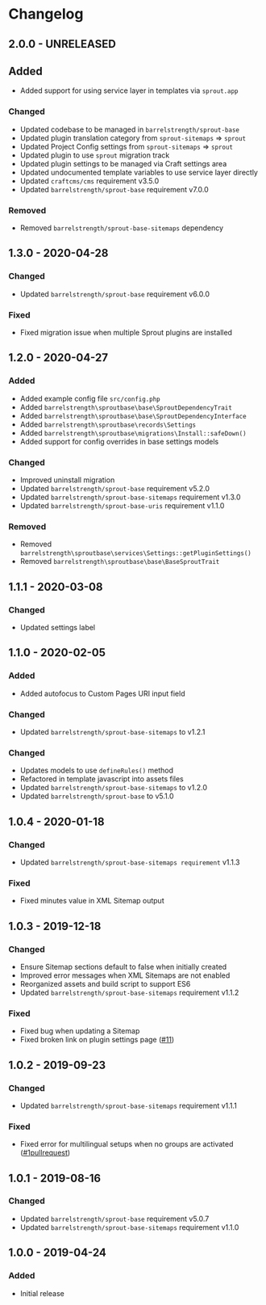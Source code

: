 # Changelog

## 2.0.0 - UNRELEASED

## Added
- Added support for using service layer in templates via `sprout.app`

### Changed
- Updated codebase to be managed in `barrelstrength/sprout-base`
- Updated plugin translation category from `sprout-sitemaps` => `sprout`
- Updated Project Config settings from `sprout-sitemaps` => `sprout`
- Updated plugin to use `sprout` migration track
- Updated plugin settings to be managed via Craft settings area
- Updated undocumented template variables to use service layer directly
- Updated `craftcms/cms` requirement v3.5.0
- Updated `barrelstrength/sprout-base` requirement v7.0.0

### Removed
- Removed `barrelstrength/sprout-base-sitemaps` dependency

## 1.3.0 - 2020-04-28

### Changed
- Updated `barrelstrength/sprout-base` requirement v6.0.0

### Fixed
- Fixed migration issue when multiple Sprout plugins are installed

## 1.2.0 - 2020-04-27

### Added
- Added example config file `src/config.php`
- Added `barrelstrength\sproutbase\base\SproutDependencyTrait`
- Added `barrelstrength\sproutbase\base\SproutDependencyInterface`
- Added `barrelstrength\sproutbase\records\Settings`
- Added `barrelstrength\sproutbase\migrations\Install::safeDown()`
- Added support for config overrides in base settings models

### Changed
- Improved uninstall migration
- Updated `barrelstrength/sprout-base` requirement v5.2.0
- Updated `barrelstrength/sprout-base-sitemaps` requirement v1.3.0
- Updated `barrelstrength/sprout-base-uris` requirement v1.1.0

### Removed
- Removed `barrelstrength\sproutbase\services\Settings::getPluginSettings()`
- Removed `barrelstrength\sproutbase\base\BaseSproutTrait`

## 1.1.1 - 2020-03-08

### Changed
- Updated settings label

## 1.1.0 - 2020-02-05

### Added
- Added autofocus to Custom Pages URI input field

### Changed
- Updated `barrelstrength/sprout-base-sitemaps` to v1.2.1

### Changed
- Updates models to use `defineRules()` method
- Refactored in template javascript into assets files
- Updated `barrelstrength/sprout-base-sitemaps` to v1.2.0
- Updated `barrelstrength/sprout-base` to v5.1.0

## 1.0.4 - 2020-01-18

### Changed
- Updated `barrelstrength/sprout-base-sitemaps requirement` v1.1.3

### Fixed
- Fixed minutes value in XML Sitemap output

## 1.0.3 - 2019-12-18

### Changed
- Ensure Sitemap sections default to false when initially created
- Improved error messages when XML Sitemaps are not enabled
- Reorganized assets and build script to support ES6
- Updated `barrelstrength/sprout-base-sitemaps` requirement v1.1.2

### Fixed
- Fixed bug when updating a Sitemap
- Fixed broken link on plugin settings page ([#11])

[#11]: https://github.com/barrelstrength/craft-sprout-sitemaps/issues/11

## 1.0.2 - 2019-09-23

### Changed
- Updated `barrelstrength/sprout-base-sitemaps` requirement v1.1.1

### Fixed
- Fixed error for multilingual setups when no groups are activated ([#1pullrequest])

[#1pullrequest]: https://github.com/barrelstrength/craft-sprout-base-sitemaps/pull/1/files

## 1.0.1 - 2019-08-16

### Changed
- Updated `barrelstrength/sprout-base` requirement v5.0.7
- Updated `barrelstrength/sprout-base-sitemaps` requirement v1.1.0

## 1.0.0 - 2019-04-24

### Added 
- Initial release

